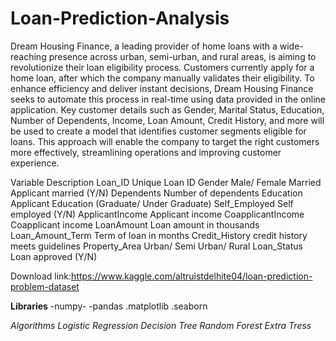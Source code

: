 # Loan-Prediction-Analysis
Dream Housing Finance, a leading provider of home loans with a wide-reaching presence across urban, semi-urban, and rural areas, is aiming to revolutionize their loan eligibility process.
Customers currently apply for a home loan, after which the company manually validates their eligibility.
To enhance efficiency and deliver instant decisions, Dream Housing Finance seeks to automate this process in real-time using data provided in the online application. 
Key customer details such as Gender, Marital Status, Education, Number of Dependents, Income, Loan Amount, Credit History, and more will be used to create a model that identifies customer segments eligible for loans.
This approach will enable the company to target the right customers more effectively, streamlining operations and improving customer experience.
 
Variable	Description
Loan_ID	Unique Loan ID
Gender	Male/ Female
Married	Applicant married (Y/N)
Dependents	Number of dependents
Education	Applicant Education (Graduate/ Under Graduate)
Self_Employed	Self employed (Y/N)
ApplicantIncome	Applicant income
CoapplicantIncome	Coapplicant income
LoanAmount	Loan amount in thousands
Loan_Amount_Term	Term of loan in months
Credit_History	credit history meets guidelines
Property_Area	Urban/ Semi Urban/ Rural
Loan_Status	Loan approved (Y/N)

Download link:https://www.kaggle.com/altruistdelhite04/loan-prediction-problem-dataset

**Libraries**
 -numpy-
-pandas
.matplotlib
.seaborn

*Algorithms*
*Logistic Regression*
*Decision Tree*
*Random Forest*
*Extra Tress*
